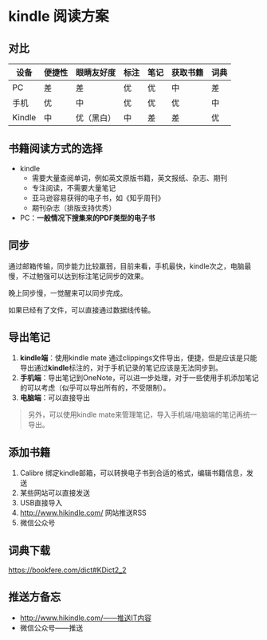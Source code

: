 # kindle 阅读方案

## 对比

|设备|便捷性|眼睛友好度|标注|笔记|获取书籍|词典|
|---|---|---|---|---|---|---|
|PC|差|差|优|优|中|差|
|手机|优|中|优|优|优|中|
|Kindle|中|优（黑白）|中|差|差|优|

## 书籍阅读方式的选择

- kindle
    - 需要大量查阅单词，例如英文原版书籍，英文报纸、杂志、期刊
    - 专注阅读，不需要大量笔记
    - 亚马逊容易获得的电子书，如《知乎周刊》
    - 期刊杂志（排版支持优秀）
- PC：**一般情况下搜集来的PDF类型的电子书**

## 同步

通过邮箱传输，同步能力比较羸弱，目前来看，手机最快，kindle次之，电脑最慢，不过勉强可以达到标注笔记同步的效果。

晚上同步慢，一觉醒来可以同步完成。

如果已经有了文件，可以直接通过数据线传输。

## 导出笔记

1. **kindle端**：使用kindle mate 通过clippings文件导出，便捷，但是应该是只能导出通过**kindle**标注的，对于手机记录的笔记应该是无法同步到。
2. **手机端**：导出笔记到OneNote，可以进一步处理，对于一些使用手机添加笔记的可以考虑（似乎可以导出所有的，不受限制）。
3. **电脑端**：可以直接导出

> 另外，可以使用kindle mate来管理笔记，导入手机端/电脑端的笔记再统一导出。

## 添加书籍

1. Calibre 绑定kindle邮箱，可以转换电子书到合适的格式，编辑书籍信息，发送
2. 某些网站可以直接发送
3. USB直接导入
4. <http://www.hikindle.com/> 网站推送RSS
5. 微信公众号

## 词典下载

<https://bookfere.com/dict#KDict2_2>

## 推送方备忘

- <http://www.hikindle.com/——推送IT内容>
- 微信公众号——推送
